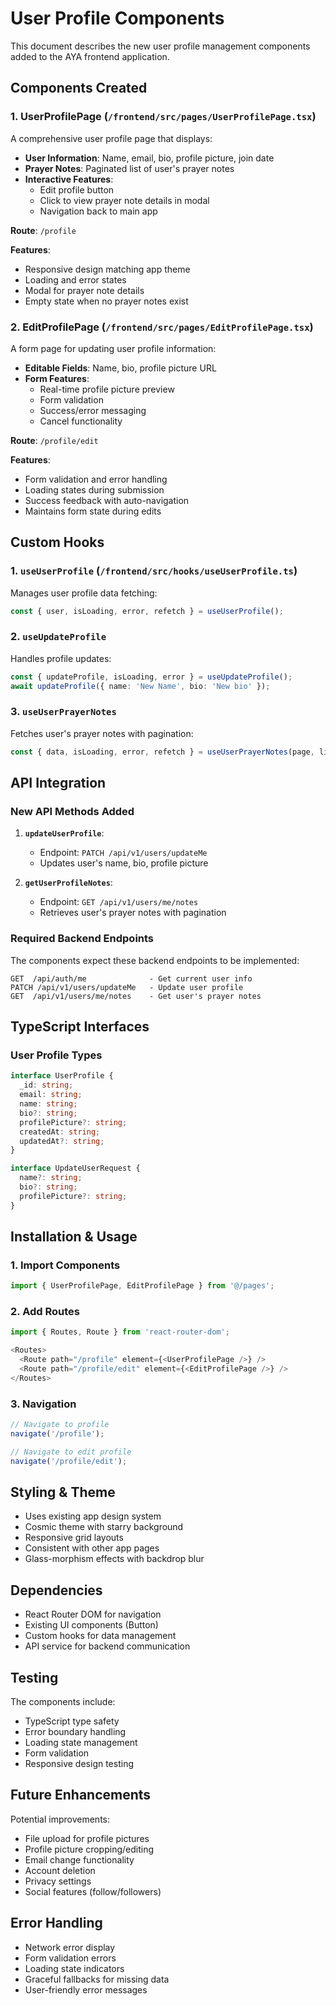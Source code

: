 # User Profile Components

This document describes the new user profile management components added to the AYA frontend application.

## Components Created

### 1. UserProfilePage (`/frontend/src/pages/UserProfilePage.tsx`)

A comprehensive user profile page that displays:

- **User Information**: Name, email, bio, profile picture, join date
- **Prayer Notes**: Paginated list of user's prayer notes
- **Interactive Features**: 
  - Edit profile button
  - Click to view prayer note details in modal
  - Navigation back to main app

**Route**: `/profile`

**Features**:
- Responsive design matching app theme
- Loading and error states
- Modal for prayer note details
- Empty state when no prayer notes exist

### 2. EditProfilePage (`/frontend/src/pages/EditProfilePage.tsx`)

A form page for updating user profile information:

- **Editable Fields**: Name, bio, profile picture URL
- **Form Features**:
  - Real-time profile picture preview
  - Form validation
  - Success/error messaging
  - Cancel functionality

**Route**: `/profile/edit`

**Features**:
- Form validation and error handling
- Loading states during submission
- Success feedback with auto-navigation
- Maintains form state during edits

## Custom Hooks

### 1. `useUserProfile` (`/frontend/src/hooks/useUserProfile.ts`)

Manages user profile data fetching:

```typescript
const { user, isLoading, error, refetch } = useUserProfile();
```

### 2. `useUpdateProfile`

Handles profile updates:

```typescript
const { updateProfile, isLoading, error } = useUpdateProfile();
await updateProfile({ name: 'New Name', bio: 'New bio' });
```

### 3. `useUserPrayerNotes`

Fetches user's prayer notes with pagination:

```typescript
const { data, isLoading, error, refetch } = useUserPrayerNotes(page, limit);
```

## API Integration

### New API Methods Added

1. **`updateUserProfile`**:
   - Endpoint: `PATCH /api/v1/users/updateMe`
   - Updates user's name, bio, profile picture

2. **`getUserProfileNotes`**:
   - Endpoint: `GET /api/v1/users/me/notes`
   - Retrieves user's prayer notes with pagination

### Required Backend Endpoints

The components expect these backend endpoints to be implemented:

```
GET  /api/auth/me              - Get current user info
PATCH /api/v1/users/updateMe   - Update user profile
GET  /api/v1/users/me/notes    - Get user's prayer notes
```

## TypeScript Interfaces

### User Profile Types

```typescript
interface UserProfile {
  _id: string;
  email: string;
  name: string;
  bio?: string;
  profilePicture?: string;
  createdAt: string;
  updatedAt?: string;
}

interface UpdateUserRequest {
  name?: string;
  bio?: string;
  profilePicture?: string;
}
```

## Installation & Usage

### 1. Import Components

```typescript
import { UserProfilePage, EditProfilePage } from '@/pages';
```

### 2. Add Routes

```typescript
import { Routes, Route } from 'react-router-dom';

<Routes>
  <Route path="/profile" element={<UserProfilePage />} />
  <Route path="/profile/edit" element={<EditProfilePage />} />
</Routes>
```

### 3. Navigation

```typescript
// Navigate to profile
navigate('/profile');

// Navigate to edit profile
navigate('/profile/edit');
```

## Styling & Theme

- Uses existing app design system
- Cosmic theme with starry background
- Responsive grid layouts
- Consistent with other app pages
- Glass-morphism effects with backdrop blur

## Dependencies

- React Router DOM for navigation
- Existing UI components (Button)
- Custom hooks for data management
- API service for backend communication

## Testing

The components include:
- TypeScript type safety
- Error boundary handling
- Loading state management
- Form validation
- Responsive design testing

## Future Enhancements

Potential improvements:
- File upload for profile pictures
- Profile picture cropping/editing
- Email change functionality
- Account deletion
- Privacy settings
- Social features (follow/followers)

## Error Handling

- Network error display
- Form validation errors
- Loading state indicators
- Graceful fallbacks for missing data
- User-friendly error messages

